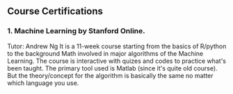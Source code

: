  ## Course Certifications 
 
 
 ### 1. Machine Learning by Stanford Online.
 Tutor: Andrew Ng
It is a 11-week course starting from the basics of R/python to the background Math involved in major algorithms of the Machine Learning. The course is interactive with quizes and codes to practice what's been taught. The primary tool used is Matlab (since it's quite old course). But the theory/concept for the algorithm is basically the same no matter which language you use. 

